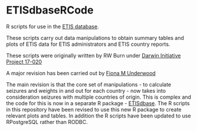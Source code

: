 # ETISdbaseRCode
R scripts for use in the [ETIS database](https://www.etis-testing.org).

These scripts carry out data manipulations to obtain summary tables and plots of ETIS data for ETIS administrators and ETIS country reports.

These scripts were originally written by RW Burn under [Darwin Initiative Project 17-020](http://www.darwininitiative.org.uk/project/17020/) 

A major revision has been carried out by [Fiona M Underwood](http://www.fmunderwood.com)

The main revision is that the core set of manipulations - to calculate seizures and weights in and out for each country - now takes into consideration seizures with multiple countries of origin. This is complex and the code for this is now in a separate R package - [ETISdbase](https://github.com/fmunderwood/ETISdbase). The R scripts in this repository have been revised to use this new R package to create relevant plots and tables. In addition the R scripts have been updated to use RPostgreSQL rather than RODBC.


